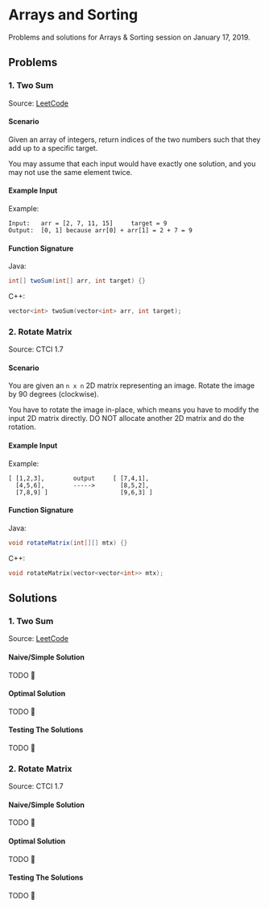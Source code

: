# Arrays and Sorting

Problems and solutions for Arrays & Sorting session on January 17, 2019.

## Problems

### 1. Two Sum

Source: [LeetCode](https://leetcode.com/problems/two-sum/) 

#### Scenario

Given an array of integers, return indices of the two numbers such that they add up to a specific target.

You may assume that each input would have exactly one solution, and you may not use the same element twice.

#### Example Input

Example:

```
Input:   arr = [2, 7, 11, 15]     target = 9
Output:  [0, 1] because arr[0] + arr[1] = 2 + 7 = 9
```

#### Function Signature

Java:

```java
int[] twoSum(int[] arr, int target) {}
```

C++:

```c++
vector<int> twoSum(vector<int> arr, int target);
```

### 2. Rotate Matrix

Source: CTCI 1.7

#### Scenario

You are given an `n x n` 2D matrix representing an image. Rotate the image by 90 degrees (clockwise).

You have to rotate the image in-place, which means you have to modify the input 2D matrix directly. DO NOT allocate another 2D matrix and do the rotation.

#### Example Input

Example:

```
[ [1,2,3],        output     [ [7,4,1],
  [4,5,6],        ----->       [8,5,2],
  [7,8,9] ]                    [9,6,3] ]
```

#### Function Signature

Java:

```java
void rotateMatrix(int[][] mtx) {}
```

C++:

```c++
void rotateMatrix(vector<vector<int>> mtx);
```

## Solutions

### 1. Two Sum

Source: [LeetCode](https://leetcode.com/problems/two-sum/) 

#### Naive/Simple Solution

TODO :bug:

#### Optimal Solution

TODO :bug:

#### Testing The Solutions

TODO :bug:

### 2. Rotate Matrix

Source: CTCI 1.7

#### Naive/Simple Solution

TODO :bug:

#### Optimal Solution

TODO :bug:

#### Testing The Solutions

TODO :bug:

